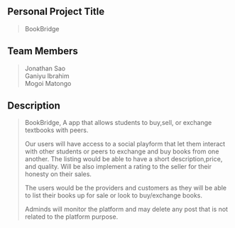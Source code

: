 ## Personal Project Title
>BookBridge

## Team Members
>Jonathan Sao  
>Ganiyu Ibrahim\
>Mogoi Matongo



## Description
>BookBridge, A app that allows students to buy,sell, or exchange textbooks with peers.
>
>Our users will have access to a social playform that let them interact with other students or peers to exchange and buy books from one another. The listing would be able to have a short description,price, and quality.
>Will be also implement a rating to the seller for their honesty on their sales.
>
>The users would be the providers and customers as they will be able to list their books up for sale or look to buy/exchange books.
>
>Adminds will monitor the platform and may delete any post that is not related to the platform purpose.
